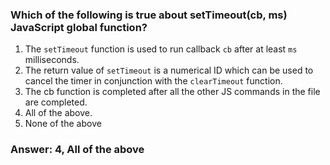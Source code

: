 ### Which of the following is true about setTimeout(cb, ms) JavaScript global function?

1. The `setTimeout` function is used to run callback `cb` after at least `ms` milliseconds.
2. The return value of `setTimeout` is a numerical ID which can be used to cancel the timer in conjunction with the `clearTimeout` function.
3. The cb function is completed after all the other JS commands in the file are completed.
4. All of the above.
5. None of the above

### Answer: 4, All of the above